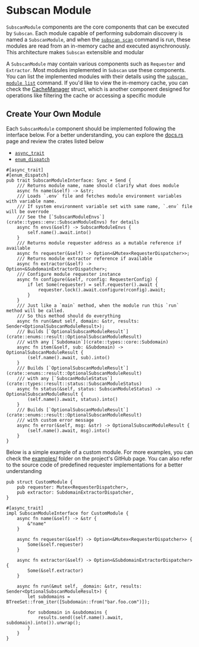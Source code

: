 # Subscan Module

`SubscanModule` components are the core components that can be executed by `Subscan`. Each module capable of performing subdomain discovery is named a `SubscanModule`, and when the [`subscan scan`](../../user-guide/commands/scan.md) command is run, these modules are read from an in-memory cache and executed asynchronously. This architecture makes `Subscan` extensible and modular

A `SubscanModule` may contain various components such as `Requester` and `Extractor`. Most modules implemented in `Subscan` use these components. You can list the implemented modules with their details using the [`subscan module list`](../../user-guide/commands/module.md#list) command. If you'd like to view the in-memory cache, you can check the [CacheManager](https://docs.rs/subscan/latest/subscan/cache/struct.CacheManager.html) struct, which is another component designed for operations like filtering the cache or accessing a specific module

## Create Your Own Module

Each `SubscanModule` component should be implemented following the interface below. For a better understanding, you can explore the [docs.rs](https://docs.rs/subscan/latest/subscan/interfaces/module/index.html) page and review the crates listed below

- [`async_trait`](https://github.com/dtolnay/async-trait)
- [`enum_dispatch`](https://gitlab.com/antonok/enum_dispatch)

```rust,ignore
#[async_trait]
#[enum_dispatch]
pub trait SubscanModuleInterface: Sync + Send {
    /// Returns module name, name should clarify what does module
    async fn name(&self) -> &str;
    /// Loads `.env` file and fetches module environment variables with variable name.
    /// If system environment variable set with same name, `.env` file will be overrode
    /// See the [`SubscanModuleEnvs`](crate::types::env::SubscanModuleEnvs) for details
    async fn envs(&self) -> SubscanModuleEnvs {
        self.name().await.into()
    }
    /// Returns module requester address as a mutable reference if available
    async fn requester(&self) -> Option<&Mutex<RequesterDispatcher>>;
    /// Returns module extractor reference if available
    async fn extractor(&self) -> Option<&SubdomainExtractorDispatcher>;
    /// Configure module requester instance
    async fn configure(&self, rconfig: RequesterConfig) {
        if let Some(requester) = self.requester().await {
            requester.lock().await.configure(rconfig).await;
        }
    }
    /// Just like a `main` method, when the module run this `run` method will be called.
    /// So this method should do everything
    async fn run(&mut self, domain: &str, results: Sender<OptionalSubscanModuleResult>);
    /// Builds [`OptionalSubscanModuleResult`](crate::enums::result::OptionalSubscanModuleResult)
    /// with any [`Subdomain`](crate::types::core::Subdomain)
    async fn item(&self, sub: &Subdomain) -> OptionalSubscanModuleResult {
        (self.name().await, sub).into()
    }
    /// Builds [`OptionalSubscanModuleResult`](crate::enums::result::OptionalSubscanModuleResult)
    /// with any [`SubscanModuleStatus`](crate::types::result::status::SubscanModuleStatus)
    async fn status(&self, status: SubscanModuleStatus) -> OptionalSubscanModuleResult {
        (self.name().await, status).into()
    }
    /// Builds [`OptionalSubscanModuleResult`](crate::enums::result::OptionalSubscanModuleResult)
    /// with custom error message
    async fn error(&self, msg: &str) -> OptionalSubscanModuleResult {
        (self.name().await, msg).into()
    }
}
```

Below is a simple example of a custom module. For more examples, you can check the [examples/](https://github.com/eredotpkfr/subscan/tree/main/examples) folder on the project's GitHub page. You can also refer to the source code of predefined requester implementations for a better understanding

```rust,ignore
pub struct CustomModule {
    pub requester: Mutex<RequesterDispatcher>,
    pub extractor: SubdomainExtractorDispatcher,
}

#[async_trait]
impl SubscanModuleInterface for CustomModule {
    async fn name(&self) -> &str {
        &"name"
    }

    async fn requester(&self) -> Option<&Mutex<RequesterDispatcher>> {
        Some(&self.requester)
    }

    async fn extractor(&self) -> Option<&SubdomainExtractorDispatcher> {
        Some(&self.extractor)
    }

    async fn run(&mut self, _domain: &str, results: Sender<OptionalSubscanModuleResult>) {
        let subdomains = BTreeSet::from_iter([Subdomain::from("bar.foo.com")]);

        for subdomain in &subdomains {
            results.send((self.name().await, subdomain).into()).unwrap();
        }
    }
}
```
